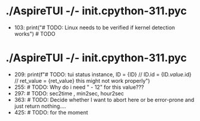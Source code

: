 
# ./AspireTUI -/- __init__.cpython-311.pyc
- 103: print("# TODO: Linux needs to be verified if kernel detection works") # TODO

# ./AspireTUI -/- __init__.cpython-311.pyc
- 209: print(f"# TODO: tui status instance, ID = {ID} // ID.id = {ID._value_.id} // ret_value = {ret_value} this might not work properly")
- 255: # TODO: Why do i need " - 12" for this value???
- 297: # TODO: sec2time , min2sec, hour2sec
- 363: # TODO: Decide whether I want to abort here or be error-prone and just return nothing....
- 425: # TODO: for the moment
